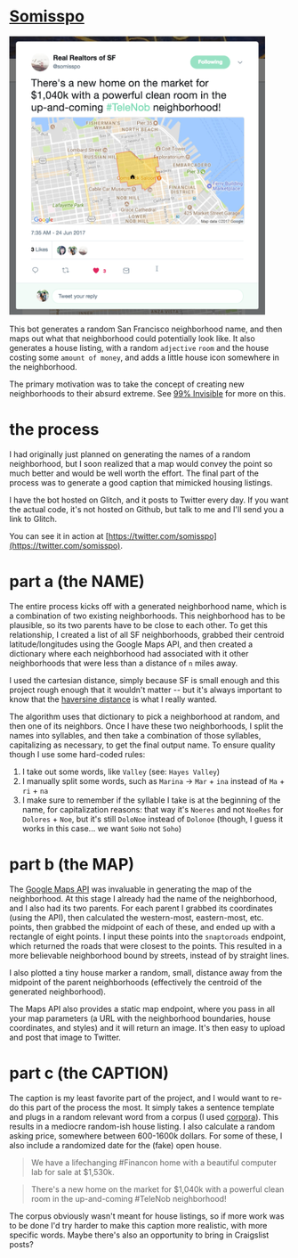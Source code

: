 [Somisspo](https://twitter.com/somisspo)
============================================

<a href="url"><img src="preview.png" height="500"></a>

This bot generates a random San Francisco neighborhood name, and then maps out what that neighborhood could potentially look like. It also generates a house listing, with a random `adjective` `room` and the house costing some `amount of money`, and adds a little house icon somewhere in the neighborhood.

The primary motivation was to take the concept of creating new neighborhoods to their absurd extreme. See [99% Invisible](99percentinvisible.org/episode/the-soho-effect/) for more on this.

the process
===========

I had originally just planned on generating the names of a random neighborhood, but I soon realized that a map would convey the point so much better and would be well worth the effort. The final part of the process was to generate a good caption that mimicked housing listings.

I have the bot hosted on Glitch, and it posts to Twitter every day. If you want the actual code, it's not hosted on Github, but talk to me and I'll send you a link to Glitch. 

You can see it in action at [https://twitter.com/somisspo](https://twitter.com/somisspo).

part a (the NAME)
=================

The entire process kicks off with a generated neighborhood name, which is a combination of two existing neighborhoods. This neighborhood has to be plausible, so its two parents have to be close to each other. To get this relationship, I created a list of all SF neighborhoods, grabbed their centroid latitude/longitudes using the Google Maps API, and then created a dictionary where each neighborhood had associated with it other neighborhoods that were less than a distance of `n` miles away. 

I used the cartesian distance, simply because SF is small enough and this project rough enough that it wouldn't matter -- but it's always important to know that the [haversine distance](https://en.wikipedia.org/wiki/Haversine_formula) is what I really wanted.

The algorithm uses that dictionary to pick a neighborhood at random, and then one of its neighbors. Once I have these two neighborhoods, I split the names into syllables, and then take a combination of those syllables, capitalizing as necessary, to get the final output name. To ensure quality though I use some hard-coded rules: 
1) I take out some words, like `Valley` (see: `Hayes Valley`)
2) I manually split some words, such as `Marina` -> `Mar` + `ina` instead of `Ma` + `ri` + `na`
3) I make sure to remember if the syllable I take is at the beginning of the name, for capitalization reasons: that way it's `Noeres` and not `NoeRes` for `Dolores` + `Noe`, but it's still `DoloNoe` instead of `Dolonoe` (though, I guess it works in this case... we want `SoHo` not `Soho`)

part b (the MAP)
================

The [Google Maps API](https://developers.google.com/maps/documentation/) was invaluable in generating the map of the neighborhood. At this stage I already had the name of the neighborhood, and I also had its two parents. For each parent I grabbed its coordinates (using the API), then calculated the western-most, eastern-most, etc. points, then grabbed the midpoint of each of these, and ended up with a rectangle of eight points. I input these points into the `snaptoroads` endpoint, which returned the roads that were closest to the points. This resulted in a more believable neighborhood bound by streets, instead of by straight lines.

I also plotted a tiny house marker a random, small, distance away from the midpoint of the parent neighborhoods (effectively the centroid of the generated neighborhood).

The Maps API also provides a static map endpoint, where you pass in all your map parameters (a URL with the neighborhood boundaries, house coordinates, and styles) and it will return an image. It's then easy to upload and post that image to Twitter.


part c (the CAPTION)
====================

The caption is my least favorite part of the project, and I would want to re-do this part of the process the most. It simply takes a sentence template and plugs in a random relevant word from a corpus (I used [corpora](https://github.com/dariusk/corpora)). This results in a mediocre random-ish house listing. I also calculate a random asking price, somewhere between 600-1600k dollars. For some of these, I also include a randomized date for the (fake) open house. 

> We have a lifechanging #Financon home with a beautiful computer lab for sale at $1,530k.

> There's a new home on the market for $1,040k with a powerful clean room in the up-and-coming #TeleNob neighborhood!

The corpus obviously wasn't meant for house listings, so if more work was to be done I'd try harder to make this caption more realistic, with more specific words. Maybe there's also an opportunity to bring in Craigslist posts?